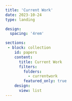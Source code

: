 ```yaml
---
title: 'Current Work'
date: 2023-10-24
type: landing

design:
  spacing: '4rem'

sections:
 - block: collection
    id: papers
    content:
      title: Current Work
      filters:
        folders:
          - currentwork
        featured_only: true
    design:
      view: list
---
```

